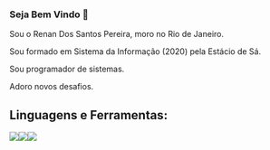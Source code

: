 ### Seja Bem Vindo 👋

Sou o Renan Dos Santos Pereira, moro no Rio de Janeiro.

Sou formado em Sistema da Informação (2020) pela Estácio de Sá.

Sou programador de sistemas.

Adoro novos desafios.

## Linguagens e Ferramentas:

<img src="https://img.shields.io/badge/Python-3776AB?&style=for-the-badge&logo=python&logoColor=white"/><img src ="https://img.shields.io/badge/mysql-%23316192.svg?&style=for-the-badge&logo=mysql&logoColor=white"/><img src="https://img.shields.io/badge/docker%20-%230db7ed.svg?&style=for-the-badge&logo=docker&logoColor=white"/>
